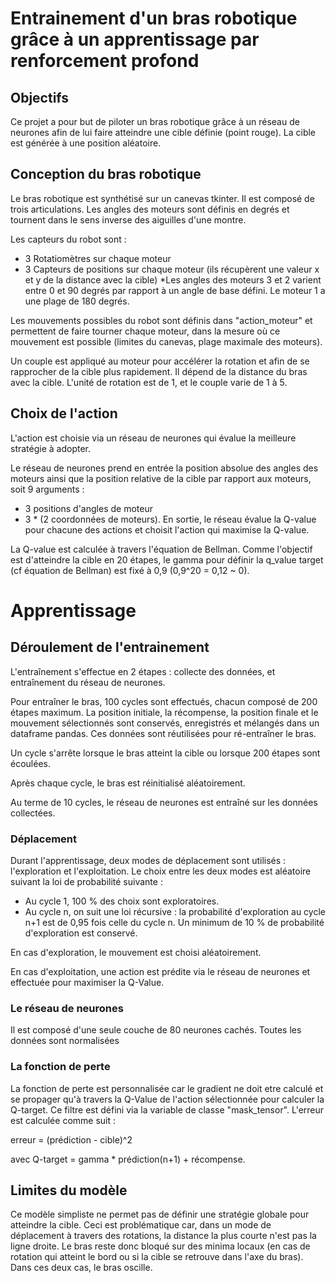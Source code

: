 # Entrainement d'un bras robotique grâce à un apprentissage par renforcement profond
## Objectifs
Ce projet a pour but de piloter un bras robotique grâce à un réseau de neurones afin de lui faire atteindre une cible définie (point rouge). La cible est générée à une position aléatoire.

## Conception du bras robotique
Le bras robotique est synthétisé sur un canevas tkinter. Il est composé de trois articulations. Les angles des moteurs sont définis en degrés et tournent dans le sens inverse des aiguilles d'une montre.

Les capteurs du robot sont :

* 3 Rotatiomètres sur chaque moteur
* 3 Capteurs de positions sur chaque moteur (ils récupèrent une valeur x et y de la distance avec la cible)
*Les angles des moteurs 3 et 2 varient entre 0 et 90 degrés par rapport à un angle de base défini. Le moteur 1 a une plage de 180 degrés.

Les mouvements possibles du robot sont définis dans "action_moteur" et permettent de faire tourner chaque moteur, dans la mesure où ce mouvement est possible (limites du canevas, plage maximale des moteurs).

Un couple est appliqué au moteur pour accélérer la rotation et afin de se rapprocher de la cible plus rapidement. Il dépend de la distance du bras avec la cible. L'unité de rotation est de 1, et le couple varie de 1 à 5.

## Choix de l'action
L'action est choisie via un réseau de neurones qui évalue la meilleure stratégie à adopter.

Le réseau de neurones prend en entrée la position absolue des angles des moteurs ainsi que la position relative de la cible par rapport aux moteurs, soit 9 arguments :

* 3 positions d'angles de moteur
* 3 * (2 coordonnées de moteurs).
En sortie, le réseau évalue la Q-value pour chacune des actions et choisit l'action qui maximise la Q-value.

La Q-value est calculée à travers l'équation de Bellman. Comme l'objectif est d'atteindre la cible en 20 étapes, le gamma pour définir la q_value target (cf équation de Bellman) est fixé à 0,9 (0,9^20 = 0,12 ~ 0).

# Apprentissage
## Déroulement de l'entrainement
L'entraînement s'effectue en 2 étapes : collecte des données, et entraînement du réseau de neurones.

Pour entraîner le bras, 100 cycles sont effectués, chacun composé de 200 étapes maximum. La position initiale, la récompense, la position finale et le mouvement sélectionnés sont conservés, enregistrés et mélangés dans un dataframe pandas. Ces données sont réutilisées pour ré-entraîner le bras.

Un cycle s'arrête lorsque le bras atteint la cible ou lorsque 200 étapes sont écoulées.

Après chaque cycle, le bras est réinitialisé aléatoirement.

Au terme de 10 cycles, le réseau de neurones est entraîné sur les données collectées.


### Déplacement
Durant l'apprentissage, deux modes de déplacement sont utilisés : l'exploration et l'exploitation. Le choix entre les deux modes est aléatoire suivant la loi de probabilité suivante :

* Au cycle 1, 100 % des choix sont exploratoires.
* Au cycle n, on suit une loi récursive : la probabilité d'exploration au cycle n+1 est de 0,95 fois celle du cycle n.
Un minimum de 10 % de probabilité d'exploration est conservé.

En cas d'exploration, le mouvement est choisi aléatoirement. 

En cas d'exploitation, une action est prédite via le réseau de neurones et effectuée pour maximiser la Q-Value.

### Le réseau de neurones
Il est composé d'une seule couche de 80 neurones cachés.
Toutes les données sont normalisées

### La fonction de perte
La fonction de perte est personnalisée car le gradient ne doit etre calculé et se propager qu'à travers la Q-Value de l'action sélectionnée pour calculer la Q-target. Ce filtre est défini via la variable de classe "mask_tensor". L'erreur est calculée comme suit :

erreur = (prédiction - cible)^2

avec Q-target = gamma * prédiction(n+1) + récompense.

## Limites du modèle
Ce modèle simpliste ne permet pas de définir une stratégie globale pour atteindre la cible. Ceci est problématique car, dans un mode de déplacement à travers des rotations, la distance la plus courte n'est pas la ligne droite. Le bras reste donc bloqué sur des minima locaux (en cas de rotation qui atteint le bord ou si la cible se retrouve dans l'axe du bras). Dans ces deux cas, le bras oscille.



